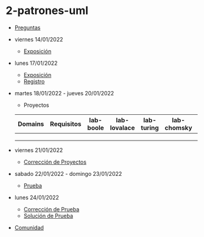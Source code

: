 # 2-patrones-uml

- [Preguntas](https://escuela.it/)
- viernes 14/01/2022
  - [Exposición](https://escuela.it/)
- lunes 17/01/2022
  - [Exposición](https://escuela.it/)
  - [Registro](https://escuela.it/)
- martes 18/01/2022 - jueves 20/01/2022
   - Proyectos
  
  |Domains|Requisitos|lab-boole|lab-lovalace|lab-turing|lab-chomsky|lab-bernersLee|
  |-------|----------|---------|------------|----------|-----------|--------------|
  |       |          |         |            |          |           |              |
  |       |          |         |            |          |           |              |
  |       |          |         |            |          |           |              |
- viernes 21/01/2022
  - [Corrección de Proyectos](https://escuela.it/)
- sabado 22/01/2022 - domingo 23/01/2022
  - [Prueba](https://escuela.it/)
- lunes 24/01/2022
  - [Corrección de Prueba](https://escuela.it/)
  - [Solución de Prueba](https://escuela.it/)
- [Comunidad](https://escuela.it/)